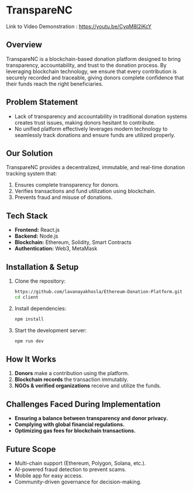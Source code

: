# TranspareNC


Link to Video Demonstration : https://youtu.be/CyqM8l2iKcY 
## Overview

TranspareNC is a blockchain-based donation platform designed to bring transparency, accountability, and trust to the donation process. By leveraging blockchain technology, we ensure that every contribution is securely recorded and traceable, giving donors complete confidence that their funds reach the right beneficiaries.

## Problem Statement

- Lack of transparency and accountability in traditional donation systems creates trust issues, making donors hesitant to contribute.
- No unified platform effectively leverages modern technology to seamlessly track donations and ensure funds are utilized properly.

## Our Solution

TranspareNC provides a decentralized, immutable, and real-time donation tracking system that:
1. Ensures complete transparency for donors.
2. Verifies transactions and fund utilization using blockchain.
3. Prevents fraud and misuse of donations.

## Tech Stack

- **Frontend:** React.js 
- **Backend:** Node.js
- **Blockchain:** Ethereum, Solidity, Smart Contracts
- **Authentication:** Web3, MetaMask

## Installation & Setup

1. Clone the repository:
   ```sh
   https://github.com/lavanayakhosla/Ethereum-Donation-Platform.git
   cd client
   ```
2. Install dependencies:
   ```sh
   npm install
   ```
3. Start the development server:
   ```sh
   npm run dev
   ```


## How It Works

1. **Donors** make a contribution using the platform.
2. **Blockchain records** the transaction immutably.
3. **NGOs & verified organizations** receive and utilize the funds.

## Challenges Faced During Implementation

- **Ensuring a balance between transparency and donor privacy.**
- **Complying with global financial regulations.**
- **Optimizing gas fees for blockchain transactions.**

## Future Scope

- Multi-chain support (Ethereum, Polygon, Solana, etc.).
- AI-powered fraud detection to prevent scams.
- Mobile app for easy access.
- Community-driven governance for decision-making.


